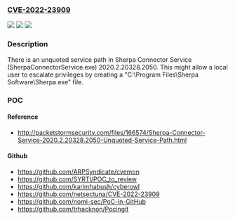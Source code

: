 ### [CVE-2022-23909](https://cve.mitre.org/cgi-bin/cvename.cgi?name=CVE-2022-23909)
![](https://img.shields.io/static/v1?label=Product&message=n%2Fa&color=blue)
![](https://img.shields.io/static/v1?label=Version&message=n%2Fa&color=blue)
![](https://img.shields.io/static/v1?label=Vulnerability&message=n%2Fa&color=brighgreen)

### Description

There is an unquoted service path in Sherpa Connector Service (SherpaConnectorService.exe) 2020.2.20328.2050. This might allow a local user to escalate privileges by creating a "C:\Program Files\Sherpa Software\Sherpa.exe" file.

### POC

#### Reference
- http://packetstormsecurity.com/files/166574/Sherpa-Connector-Service-2020.2.20328.2050-Unquoted-Service-Path.html

#### Github
- https://github.com/ARPSyndicate/cvemon
- https://github.com/SYRTI/POC_to_review
- https://github.com/karimhabush/cyberowl
- https://github.com/netsectuna/CVE-2022-23909
- https://github.com/nomi-sec/PoC-in-GitHub
- https://github.com/trhacknon/Pocingit

